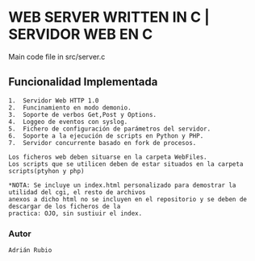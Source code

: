 

# WEB SERVER WRITTEN IN C |  SERVIDOR WEB EN C 

 Main code file in src/server.c

## Funcionalidad Implementada

    1.  Servidor Web HTTP 1.0
    2.  Funcinamiento en modo demonio.
    3.  Soporte de verbos Get,Post y Options.
    4.  Loggeo de eventos con syslog.
    5.  Fichero de configuración de parámetros del servidor.
    6.  Soporte a la ejecución de scripts en Python y PHP.
    7.  Servidor concurrente basado en fork de procesos.
 
    Los ficheros web deben situarse en la carpeta WebFiles.    
    Los scripts que se utilicen deben de estar situados en la carpeta scripts(ptyhon y php)    
    
    *NOTA: Se incluye un index.html personalizado para demostrar la utilidad del cgi, el resto de archivos
    anexos a dicho html no se incluyen en el repositorio y se deben de descargar de los ficheros de la
    practica: OJO, sin sustiuir el index.
    
### Autor
    
    Adrián Rubio 
    
